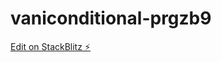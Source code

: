 # vaniconditional-prgzb9

[Edit on StackBlitz ⚡️](https://stackblitz.com/edit/vaniconditional-prgzb9)